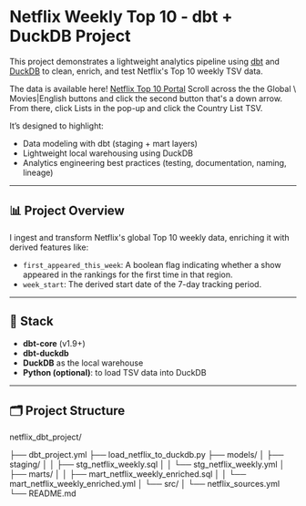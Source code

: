 # Netflix Weekly Top 10 - dbt + DuckDB Project

This project demonstrates a lightweight analytics pipeline using [dbt](https://www.getdbt.com/) and [DuckDB](https://duckdb.org/) to clean, enrich, and test Netflix's Top 10 weekly TSV data.

 The data is available here! [Netflix Top 10 Portal](https://www.netflix.com/tudum/top10) Scroll across the the Global \ Movies|English buttons and click the second button that's a down arrow. From there, click Lists in the pop-up and click the Country List TSV. 
 

It’s designed to highlight:
- Data modeling with dbt (staging + mart layers)
- Lightweight local warehousing using DuckDB
- Analytics engineering best practices (testing, documentation, naming, lineage)

---

## 📊 Project Overview

I ingest and transform Netflix's global Top 10 weekly data, enriching it with derived features like:

- `first_appeared_this_week`: A boolean flag indicating whether a show appeared in the rankings for the first time in that region.
- `week_start`: The derived start date of the 7-day tracking period.

---

## 🔧 Stack

- **dbt-core** (v1.9+)
- **dbt-duckdb**
- **DuckDB** as the local warehouse
- **Python (optional)**: to load TSV data into DuckDB

---

## 🗂️ Project Structure
netflix_dbt_project/

├── dbt_project.yml
├── load_netflix_to_duckdb.py
├── models/
│   ├── staging/
│   │   ├── stg_netflix_weekly.sql
│   │   └── stg_netflix_weekly.yml
│   ├── marts/
│   │   ├── mart_netflix_weekly_enriched.sql
│   │   └── mart_netflix_weekly_enriched.yml
│   └── src/
│       └── netflix_sources.yml
└── README.md


